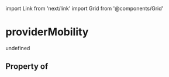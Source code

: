import Link from 'next/link'
import Grid from '@components/Grid'

# providerMobility

undefined

## Property of



